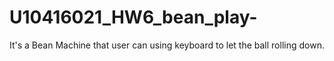 # U10416021_HW6_bean_play-
It's a Bean Machine that user can using keyboard to let the ball rolling down.
